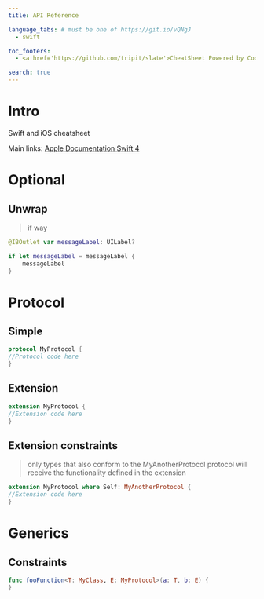 ```yaml
---
title: API Reference

language_tabs: # must be one of https://git.io/vQNgJ
  - swift

toc_footers:
  - <a href='https://github.com/tripit/slate'>CheatSheet Powered by Codenator</a>

search: true
---
```


# Intro

Swift and iOS cheatsheet

Main links:
[Apple Documentation Swift 4](https://developer.apple.com/library/content/documentation/Swift/Conceptual/Swift_Programming_Language/index.html)

# Optional

## Unwrap

> if way

```swift
@IBOutlet var messageLabel: UILabel?

if let messageLabel = messageLabel {
    messageLabel
}
```

# Protocol

## Simple

```swift
protocol MyProtocol {
//Protocol code here
}
```

## Extension

```swift
extension MyProtocol {
//Extension code here
}
```

## Extension constraints

> only types that also conform to the MyAnotherProtocol protocol will receive the functionality defined in the extension

```swift
extension MyProtocol where Self: MyAnotherProtocol {
//Extension code here
}
```

# Generics

## Constraints

```swift
func fooFunction<T: MyClass, E: MyProtocol>(a: T, b: E) {
}
```